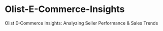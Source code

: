 # Olist-E-Commerce-Insights
Olist E-Commerce Insights: Analyzing Seller Performance &amp; Sales Trends
